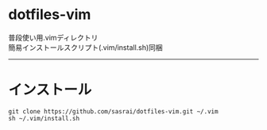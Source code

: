 dotfiles-vim
============

普段使い用.vimディレクトリ  
簡易インストールスクリプト(.vim/install.sh)同梱

--------

インストール
============
    git clone https://github.com/sasrai/dotfiles-vim.git ~/.vim
    sh ~/.vim/install.sh
